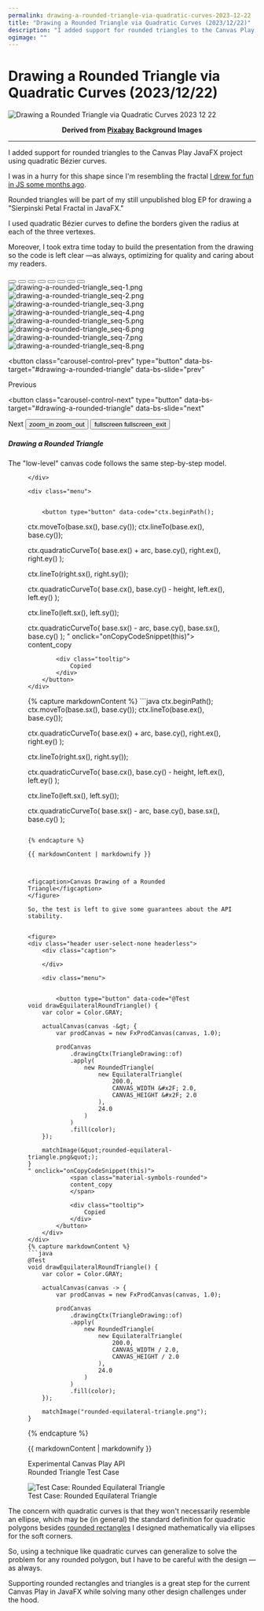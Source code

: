 ```yaml
---
permalink: drawing-a-rounded-triangle-via-quadratic-curves-2023-12-22
title: "Drawing a Rounded Triangle via Quadratic Curves (2023/12/22)"
description: "I added support for rounded triangles to the Canvas Play JavaFX project using quadratic Bézier curves."
ogimage: ""
---
```



<!-- Copyright (c) 2023 Tobias Briones. All rights reserved. -->
<!-- SPDX-License-Identifier: CC-BY-4.0 -->
<!-- This file is part of https://github.com/tobiasbriones/blog -->

# Drawing a Rounded Triangle via Quadratic Curves (2023/12/22)

<img src="static/drawing-a-rounded-triangle-via-quadratic-curves-2023-12-22.png" alt="Drawing a Rounded Triangle via Quadratic Curves 2023 12 22" />

<p align="center">
<b>
Derived from
<a href="static/notice#cover">Pixabay</a> Background Images
</b>
</p>

---

I added support for rounded triangles to the Canvas Play JavaFX project using
quadratic Bézier curves.

I was in a hurry for this shape since I'm resembling the fractal
[I drew for fun in JS some months ago](https://blog.mathsoftware.engineer/an-excited-time-drawing-mandala-fractals-today-2023-04-06).

Rounded triangles will be part of my still unpublished blog EP for drawing a
"Sierpinski Petal Fractal in JavaFX."

I used quadratic Bézier curves to define the borders given the radius at each of
the three vertexes.

Moreover, I took extra time today to build the presentation from the drawing so
the code is left clear —as always, optimizing for quality and caring about my
readers.

<div>
<div id="drawing-a-rounded-triangle" class="carousel slide " data-bs-ride="false"
>
<div class="carousel-indicators">
    <button
    type="button"
    data-bs-target="#drawing-a-rounded-triangle"
    data-bs-slide-to="0"
    aria-label="Slide 1"
    class="active"
    aria-current="true"
>
</button>
<button
    type="button"
    data-bs-target="#drawing-a-rounded-triangle"
    data-bs-slide-to="1"
    aria-label="Slide 2"
    class=""
    
>
</button>
<button
    type="button"
    data-bs-target="#drawing-a-rounded-triangle"
    data-bs-slide-to="2"
    aria-label="Slide 3"
    class=""
    
>
</button>
<button
    type="button"
    data-bs-target="#drawing-a-rounded-triangle"
    data-bs-slide-to="3"
    aria-label="Slide 4"
    class=""
    
>
</button>
<button
    type="button"
    data-bs-target="#drawing-a-rounded-triangle"
    data-bs-slide-to="4"
    aria-label="Slide 5"
    class=""
    
>
</button>
<button
    type="button"
    data-bs-target="#drawing-a-rounded-triangle"
    data-bs-slide-to="5"
    aria-label="Slide 6"
    class=""
    
>
</button>
<button
    type="button"
    data-bs-target="#drawing-a-rounded-triangle"
    data-bs-slide-to="6"
    aria-label="Slide 7"
    class=""
    
>
</button>
<button
    type="button"
    data-bs-target="#drawing-a-rounded-triangle"
    data-bs-slide-to="7"
    aria-label="Slide 8"
    class=""
    
>
</button>
</div>

<div class="carousel-inner">
    <div class="carousel-item active">
    <img class="d-block" src="static/drawing-a-rounded-triangle_seq-1.png" alt="drawing-a-rounded-triangle_seq-1.png">
</div>
<div class="carousel-item ">
    <img class="d-block" src="static/drawing-a-rounded-triangle_seq-2.png" alt="drawing-a-rounded-triangle_seq-2.png">
</div>
<div class="carousel-item ">
    <img class="d-block" src="static/drawing-a-rounded-triangle_seq-3.png" alt="drawing-a-rounded-triangle_seq-3.png">
</div>
<div class="carousel-item ">
    <img class="d-block" src="static/drawing-a-rounded-triangle_seq-4.png" alt="drawing-a-rounded-triangle_seq-4.png">
</div>
<div class="carousel-item ">
    <img class="d-block" src="static/drawing-a-rounded-triangle_seq-5.png" alt="drawing-a-rounded-triangle_seq-5.png">
</div>
<div class="carousel-item ">
    <img class="d-block" src="static/drawing-a-rounded-triangle_seq-6.png" alt="drawing-a-rounded-triangle_seq-6.png">
</div>
<div class="carousel-item ">
    <img class="d-block" src="static/drawing-a-rounded-triangle_seq-7.png" alt="drawing-a-rounded-triangle_seq-7.png">
</div>
<div class="carousel-item ">
    <img class="d-block" src="static/drawing-a-rounded-triangle_seq-8.png" alt="drawing-a-rounded-triangle_seq-8.png">
</div>
</div>


<button
    class="carousel-control-prev"
    type="button"
    data-bs-target="#drawing-a-rounded-triangle"
    data-bs-slide="prev"
>
   <div class="icon">
     <span
        class="carousel-control-prev-icon"
        aria-hidden="true">
     </span>
   </div>
    <span class="visually-hidden">Previous</span>
</button>

<button
    class="carousel-control-next"
    type="button"
    data-bs-target="#drawing-a-rounded-triangle"
    data-bs-slide="next"
>
   <div class="icon">
     <span
        class="carousel-control-next-icon"
        aria-hidden="true">
      </span>
    </div>
    <span class="visually-hidden">Next</span>
</button>


<button type="button" class="zoom">
<span class="material-symbols-rounded enter">
zoom_in
</span>

<span class="material-symbols-rounded exit">
zoom_out
</span>
</button>

<button type="button" class="fullscreen">
<span class="material-symbols-rounded enter">
fullscreen
</span>

<span class="material-symbols-rounded exit">
fullscreen_exit
</span>
</button>

</div>

<h5>Drawing a Rounded Triangle</h5>

</div>

The "low-level" canvas code follows the same step-by-step model.


<figure>
<div class="header user-select-none headerless">
    <div class="caption">
        
    </div>

    <div class="menu">
        

        <button type="button" data-code="ctx.beginPath();
ctx.moveTo(base.sx(), base.cy());
ctx.lineTo(base.ex(), base.cy());

ctx.quadraticCurveTo(
    base.ex() + arc,
    base.cy(),
    right.ex(),
    right.ey()
);

ctx.lineTo(right.sx(), right.sy());

ctx.quadraticCurveTo(
    base.cx(),
    base.cy() - height,
    left.ex(),
    left.ey()
);

ctx.lineTo(left.sx(), left.sy());

ctx.quadraticCurveTo(
    base.sx() - arc,
    base.cy(),
    base.sx(),
    base.cy()
);
" onclick="onCopyCodeSnippet(this)">
            <span class="material-symbols-rounded">
            content_copy
            </span>

            <div class="tooltip">
                Copied
            </div>
        </button>
    </div>
</div>
{% capture markdownContent %}
```java
ctx.beginPath();
ctx.moveTo(base.sx(), base.cy());
ctx.lineTo(base.ex(), base.cy());

ctx.quadraticCurveTo(
    base.ex() + arc,
    base.cy(),
    right.ex(),
    right.ey()
);

ctx.lineTo(right.sx(), right.sy());

ctx.quadraticCurveTo(
    base.cx(),
    base.cy() - height,
    left.ex(),
    left.ey()
);

ctx.lineTo(left.sx(), left.sy());

ctx.quadraticCurveTo(
    base.sx() - arc,
    base.cy(),
    base.sx(),
    base.cy()
);
```

{% endcapture %}

{{ markdownContent | markdownify }}



<figcaption>Canvas Drawing of a Rounded Triangle</figcaption>
</figure>

So, the test is left to give some guarantees about the API stability.


<figure>
<div class="header user-select-none headerless">
    <div class="caption">
        
    </div>

    <div class="menu">
        

        <button type="button" data-code="@Test
void drawEquilateralRoundTriangle() {
    var color = Color.GRAY;

    actualCanvas(canvas -&gt; {
        var prodCanvas = new FxProdCanvas(canvas, 1.0);

        prodCanvas
            .drawingCtx(TriangleDrawing::of)
            .apply(
                new RoundedTriangle(
                    new EquilateralTriangle(
                        200.0,
                        CANVAS_WIDTH &#x2F; 2.0,
                        CANVAS_HEIGHT &#x2F; 2.0
                    ),
                    24.0
                )
            )
            .fill(color);
    });

    matchImage(&quot;rounded-equilateral-triangle.png&quot;);
}
" onclick="onCopyCodeSnippet(this)">
            <span class="material-symbols-rounded">
            content_copy
            </span>

            <div class="tooltip">
                Copied
            </div>
        </button>
    </div>
</div>
{% capture markdownContent %}
```java
@Test
void drawEquilateralRoundTriangle() {
    var color = Color.GRAY;

    actualCanvas(canvas -> {
        var prodCanvas = new FxProdCanvas(canvas, 1.0);

        prodCanvas
            .drawingCtx(TriangleDrawing::of)
            .apply(
                new RoundedTriangle(
                    new EquilateralTriangle(
                        200.0,
                        CANVAS_WIDTH / 2.0,
                        CANVAS_HEIGHT / 2.0
                    ),
                    24.0
                )
            )
            .fill(color);
    });

    matchImage("rounded-equilateral-triangle.png");
}
```

{% endcapture %}

{{ markdownContent | markdownify }}

<div class="abstract">Experimental Canvas Play API</div>

<figcaption>Rounded Triangle Test Case</figcaption>
</figure>

<figure>
    <img src="test-case-_-rounded-equilateral-triangle.png" alt="Test Case: Rounded Equilateral Triangle" />
    <figcaption>Test Case: Rounded Equilateral Triangle</figcaption>
</figure>

The concern with quadratic curves is that they won't necessarily resemble an
ellipse, which may be (in general) the standard definition for quadratic
polygons besides
[rounded rectangles](/designing-a-rounded-rectangle-against-pragmatic-misconceptions#rounded-rectangle)
I designed mathematically via ellipses for the soft corners.

So, using a technique like quadratic curves can generalize to solve the problem
for any rounded polygon, but I have to be careful with the design —as always.

Supporting rounded rectangles and triangles is a great step for the current
Canvas Play in JavaFX while solving many other design challenges under the
hood.





